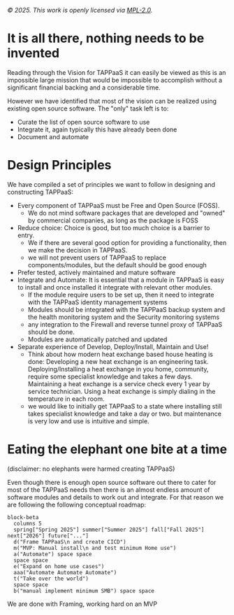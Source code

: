 *© 2025. This work is openly licensed via [MPL-2.0](https://mozilla.org/MPL/2.0/.).*

# It is all there, nothing needs to be invented

Reading through the Vision for TAPPaaS it can easily be viewed as this is an impossible large mission that would be impossible to accomplish without a significant financial backing and a considerable time.

However we have identified that most of the vision can be realized using existing open source software.
The "only" task left is to:
- Curate the list of open source software to use
- Integrate it, again typically this have already been done
- Document and automate


# Design Principles

We have compiled a set of principles we want to follow in designing and constructing TAPPaaS:

- Every component of TAPPaaS must be Free and Open Source (FOSS). 
  - We do not mind software packages that are developed and "owned" by commercial companies, as long as the package is FOSS
- Reduce choice: Choice is good, but too much choice is a barrier to entry. 
  - We if there are several good option for providing a functionality, then we make the decision in TAPPaaS. 
  - we will not prevent users of TAPPaaS to replace components/modules, but the default should be good enough
- Prefer tested, actively maintained and mature software
- Integrate and Automate: It is essential that a module in TAPPaaS is easy to install and once installed it integrate with relevant other modules. 
  - If the module require users to be set up, then it need to integrate with the TAPPaaS identity management systems
  - Modules should be integrated with the TAPPaaS backup system and the health monitoring system and the Security monitoring systems
  - any integration to the Firewall and reverse tunnel proxy of TAPPaaS should be done.
  - Modules are automatically patched and updated
- Separate experience of Develop, Deploy/Install, Maintain and Use!
  - Think about how modern heat exchange based house heating is done: Developing a new heat exchange is an engineering task. Deploying/Installing a heat exchange in you home, community, require some specialist knowledge and takes a few days. Maintaining a heat exchange is a service check every 1 year by service technician. Using a heat exchange is simply dialing in the temperature in each room.
  - we would like to initially get TAPPaaS to a state where installing still takes specialist knowledge and take a day or two. but maintenance is very low and use is intuitive and simple.


# Eating the elephant one bite at a time

(disclaimer: no elephants were harmed creating TAPPaaS)

Even though there is enough open source software out there to cater for most of the TAPPaaS needs then there is an almost endless amount of software modules and details to work out and integrate. For that reason we are following the following conceptual roadmap:
 

```mermaid
block-beta
  columns 5
  spring["Spring 2025"] summer["Summer 2025"] fall["Fall 2025"] next["2026"] future["..."]
  d("Frame TAPPaaS\n and create CICD")
  m("MVP: Manual install\n and test minimum Home use")
  a("Automate") space space
  space space
  e("Expand on home use cases")
  aaa("Automate Automate Automate")
  t("Take over the world")
  space space
  b("manual implement minimum SMB") space space
```
We are done with Framing, working hard on an MVP
